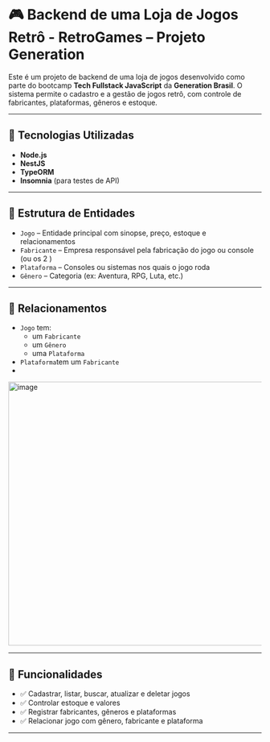 # 🎮 Backend de uma Loja de Jogos Retrô - RetroGames – Projeto Generation

Este é um projeto de backend de uma loja de jogos desenvolvido como parte do bootcamp **Tech Fullstack JavaScript** da **Generation Brasil**. O sistema permite o cadastro e a gestão de jogos retrô, com controle de fabricantes, plataformas, gêneros e estoque.

---

## 🚀 Tecnologias Utilizadas

- **Node.js**
- **NestJS**
- **TypeORM**
- **Insomnia** (para testes de API)

---

## 📁 Estrutura de Entidades

- `Jogo` – Entidade principal com sinopse, preço, estoque e relacionamentos
- `Fabricante` – Empresa responsável pela fabricação do jogo ou console (ou os 2 )
- `Plataforma` – Consoles ou sistemas nos quais o jogo roda
- `Gênero` – Categoria (ex: Aventura, RPG, Luta, etc.)

---

## 🔗 Relacionamentos

- `Jogo` tem:
  - um `Fabricante`
  - um `Gênero`
  - uma `Plataforma`
- `Plataforma`tem um `Fabricante`
- 
<img width="1240" height="524" alt="image" src="https://github.com/user-attachments/assets/361359d6-baac-4b11-8bd6-058f79bc8986" />

---

## 🔄 Funcionalidades

- ✅ Cadastrar, listar, buscar, atualizar e deletar jogos
- ✅ Controlar estoque e valores
- ✅ Registrar fabricantes, gêneros e plataformas
- ✅ Relacionar jogo com gênero, fabricante e plataforma

---
